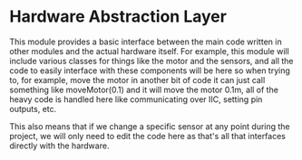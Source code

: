 # Hardware Abstraction Layer

This module provides a basic interface between the main code written in other modules and the actual hardware itself.
For example, this module will include various classes for things like the motor and the sensors, and all the code to easily interface with these
components will be here so when trying to, for example, move the motor in another bit of code it can just call something like moveMotor(0.1) and it
will move the motor 0.1m, all of the heavy code is handled here like communicating over IIC, setting pin outputs, etc. 

This also means that if we change a specific sensor at any point during the project, we will only need to edit the code here as that's all that interfaces 
directly with the hardware. 
